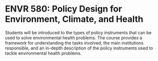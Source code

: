 # ENVR 580: Policy Design for Environment, Climate, and Health

Students will be introduced to the types of policy instruments that can be used to solve environmental health problems. The course provides a framework for understanding the tasks involved, the main institutions responsible, and an in-depth description of the policy instruments used to tackle environmental health problems.
